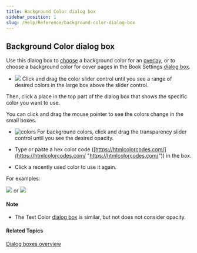 ```yaml
---
title: Background Color dialog box
sidebar_position: 1
slug: /Help/Reference/background-color-dialog-box
---
```


## Background Color dialog box

Use this dialog box to [choose](../../Tasks/Edit_tasks/Overlay_Tool/Choose_text_or_background_colors.md) a background color for an [overlay](../../Tasks/Edit_tasks/Overlay_Tool/Overlay_Tool_overview.md), or to choose a background color for cover pages in the Book Settings [dialog box](Book_Settings_dialog_box.md).

-   ![](/ref-docs-assets/images/User_Interface/Dialog_boxes/ColorSlider.png) Click and drag the color slider control until you see a range of desired colors in the large box above the slider control.
    

Then, click a place in the top part of the dialog box that shows the specific color you want to use.

You can click and drag the mouse pointer to see the colors change in the small boxes.

-   ![colors](/ref-docs-assets/images/Tasks/Edit_tasks/Overlay_Tool/TransparencySlider.png) For background colors, click and drag the transparency slider control until you see the desired opacity.
    
-   Type or paste a hex color code ([https://htmlcolorcodes.com/](https://htmlcolorcodes.com/ "https://htmlcolorcodes.com/")) in the box.
    
-   Click a recently used color to use it again.
    

For examples:

![](/ref-docs-assets/images/User_Interface/Dialog_boxes/RecentTextColors.png) or ![](/ref-docs-assets/images/User_Interface/Dialog_boxes/RecentTextColors2.png)

#### Note

-   The Text Color [dialog box](Text_Color_dialog_box.md) is similar, but not does not consider opacity.
    

#### Related Topics

[Dialog boxes overview](Dialog_boxes_overview.md)
